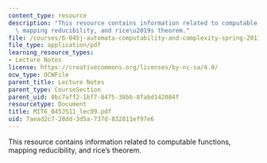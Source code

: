 ```yaml
---
content_type: resource
description: "This resource contains information related to computable functions,\
  \ mapping reducibility, and rice\u2019s theorem."
file: /courses/6-045j-automata-computability-and-complexity-spring-2011/7aead2c728dd3d5a737d832811ef97e6_MIT6_045JS11_lec09.pdf
file_type: application/pdf
learning_resource_types:
- Lecture Notes
license: https://creativecommons.org/licenses/by-nc-sa/4.0/
ocw_type: OCWFile
parent_title: Lecture Notes
parent_type: CourseSection
parent_uid: 0bc7aff2-1bf7-8475-38bb-8fabd142084f
resourcetype: Document
title: MIT6_045JS11_lec09.pdf
uid: 7aead2c7-28dd-3d5a-737d-832811ef97e6
---
```

This resource contains information related to computable functions, mapping reducibility, and rice’s theorem.